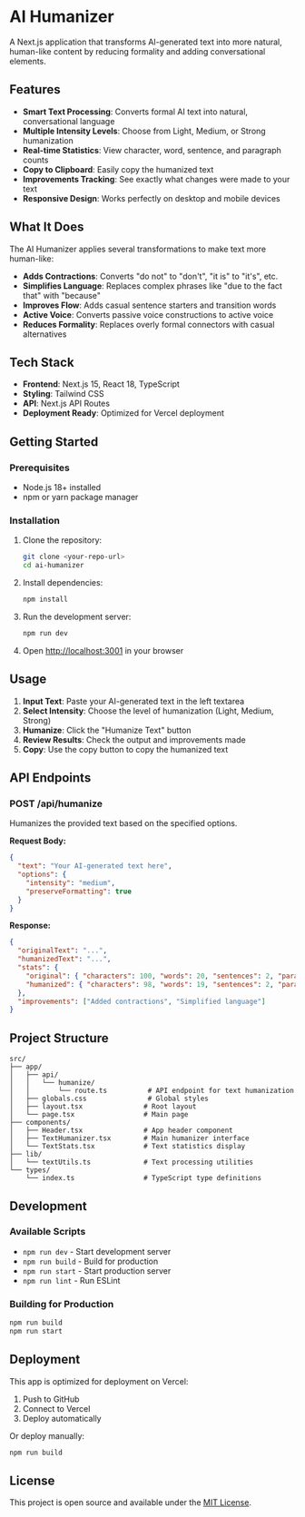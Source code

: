 # AI Humanizer

A Next.js application that transforms AI-generated text into more natural, human-like content by reducing formality and adding conversational elements.

## Features

- **Smart Text Processing**: Converts formal AI text into natural, conversational language
- **Multiple Intensity Levels**: Choose from Light, Medium, or Strong humanization
- **Real-time Statistics**: View character, word, sentence, and paragraph counts
- **Copy to Clipboard**: Easily copy the humanized text
- **Improvements Tracking**: See exactly what changes were made to your text
- **Responsive Design**: Works perfectly on desktop and mobile devices

## What It Does

The AI Humanizer applies several transformations to make text more human-like:

- **Adds Contractions**: Converts "do not" to "don't", "it is" to "it's", etc.
- **Simplifies Language**: Replaces complex phrases like "due to the fact that" with "because"
- **Improves Flow**: Adds casual sentence starters and transition words
- **Active Voice**: Converts passive voice constructions to active voice
- **Reduces Formality**: Replaces overly formal connectors with casual alternatives

## Tech Stack

- **Frontend**: Next.js 15, React 18, TypeScript
- **Styling**: Tailwind CSS
- **API**: Next.js API Routes
- **Deployment Ready**: Optimized for Vercel deployment

## Getting Started

### Prerequisites

- Node.js 18+ installed
- npm or yarn package manager

### Installation

1. Clone the repository:
   ```bash
   git clone <your-repo-url>
   cd ai-humanizer
   ```

2. Install dependencies:
   ```bash
   npm install
   ```

3. Run the development server:
   ```bash
   npm run dev
   ```

4. Open [http://localhost:3001](http://localhost:3001) in your browser

## Usage

1. **Input Text**: Paste your AI-generated text in the left textarea
2. **Select Intensity**: Choose the level of humanization (Light, Medium, Strong)
3. **Humanize**: Click the "Humanize Text" button
4. **Review Results**: Check the output and improvements made
5. **Copy**: Use the copy button to copy the humanized text

## API Endpoints

### POST /api/humanize

Humanizes the provided text based on the specified options.

**Request Body:**
```json
{
  "text": "Your AI-generated text here",
  "options": {
    "intensity": "medium",
    "preserveFormatting": true
  }
}
```

**Response:**
```json
{
  "originalText": "...",
  "humanizedText": "...",
  "stats": {
    "original": { "characters": 100, "words": 20, "sentences": 2, "paragraphs": 1 },
    "humanized": { "characters": 98, "words": 19, "sentences": 2, "paragraphs": 1 }
  },
  "improvements": ["Added contractions", "Simplified language"]
}
```

## Project Structure

```
src/
├── app/
│   ├── api/
│   │   └── humanize/
│   │       └── route.ts          # API endpoint for text humanization
│   ├── globals.css               # Global styles
│   ├── layout.tsx               # Root layout
│   └── page.tsx                 # Main page
├── components/
│   ├── Header.tsx               # App header component
│   ├── TextHumanizer.tsx        # Main humanizer interface
│   └── TextStats.tsx            # Text statistics display
├── lib/
│   └── textUtils.ts             # Text processing utilities
└── types/
    └── index.ts                 # TypeScript type definitions
```

## Development

### Available Scripts

- `npm run dev` - Start development server
- `npm run build` - Build for production
- `npm run start` - Start production server
- `npm run lint` - Run ESLint

### Building for Production

```bash
npm run build
npm run start
```

## Deployment

This app is optimized for deployment on Vercel:

1. Push to GitHub
2. Connect to Vercel
3. Deploy automatically

Or deploy manually:
```bash
npm run build
```

## License

This project is open source and available under the [MIT License](LICENSE).
